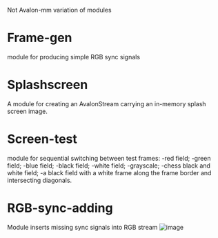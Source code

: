 Not Avalon-mm variation of modules
# Frame-gen
module for producing simple RGB sync signals
# Splashscreen
A module for creating an AvalonStream carrying an in-memory splash screen image.
# Screen-test
module for sequential switching between test frames: 
-red field;
-green field;
-blue field;
-black field;
-white field;
-grayscale;
-chess black and white field;
-a black field with a white frame along the frame border and intersecting diagonals.

# RGB-sync-adding
Module inserts missing sync signals into RGB stream
![image](https://user-images.githubusercontent.com/65023680/209775174-2dce68a2-aaef-4598-a600-237a84cfe58f.png)
